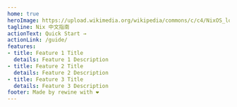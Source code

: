```yaml
---
home: true
heroImage: https://upload.wikimedia.org/wikipedia/commons/c/c4/NixOS_logo.svg
tagline: Nix 中文指南
actionText: Quick Start →
actionLink: /guide/
features:
- title: Feature 1 Title
  details: Feature 1 Description
- title: Feature 2 Title
  details: Feature 2 Description
- title: Feature 3 Title
  details: Feature 3 Description
footer: Made by rewine with ❤️
---
```

